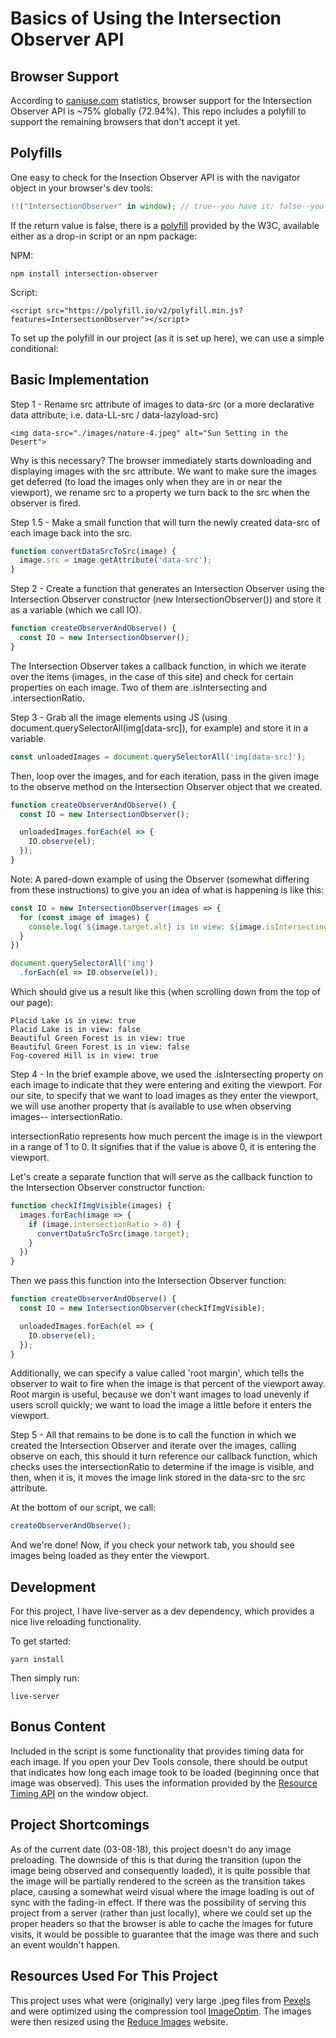 # Basics of Using the Intersection Observer API

## Browser Support

According to [caniuse.com](https://caniuse.com/#feat=intersectionobserver) statistics, browser support for the Intersection Observer API is ~75% globally (72.94%). This repo includes a polyfill to support the remaining browsers that don't accept it yet.

## Polyfills

One easy to check for the Insection Observer API is with the navigator object in your browser's dev tools:

```js
!!("IntersectionObserver" in window); // true--you have it; false--you don't
```

If the return value is false, there is a [polyfill](https://github.com/w3c/IntersectionObserver/tree/master/polyfill) provided by the W3C, available either as a drop-in script or an npm package:

NPM:

```
npm install intersection-observer
```

Script:

```
<script src="https://polyfill.io/v2/polyfill.min.js?features=IntersectionObserver"></script>
```

To set up the polyfill in our project (as it is set up here), we can use a simple conditional:

## Basic Implementation

Step 1 - Rename src attribute of images to data-src (or a more declarative data attribute; i.e. data-LL-src / data-lazyload-src)

```
<img data-src="./images/nature-4.jpeg" alt="Sun Setting in the Desert">
```

Why is this necessary? The browser immediately starts downloading and displaying images with the src attribute. We want to make sure the images get deferred (to load the images only when they are in or near the viewport), we rename src to a property we turn back to the src when the observer is fired.

Step 1.5 - Make a small function that will turn the newly created data-src of each image back into the src.

```js
function convertDataSrcToSrc(image) {
  image.src = image.getAttribute('data-src');
}
```

Step 2 - Create a function that generates an Intersection Observer using the Intersection Observer constructor (new IntersectionObserver()) and store it as a variable (which we call IO). 

```js
function createObserverAndObserve() {
  const IO = new IntersectionObserver();
}
```

The Intersection Observer takes a callback function, in which we iterate over the items (images, in the case of this site) and check for certain properties on each image. Two of them are .isIntersecting and .intersectionRatio.

Step 3 - Grab all the image elements using JS (using document.querySelectorAll(img[data-src]), for example) and store it in a variable.

```js
const unloadedImages = document.querySelectorAll('img[data-src]');
```

Then, loop over the images, and for each iteration, pass in the given image to the observe method on the Intersection Observer object that we created.

```js
function createObserverAndObserve() {
  const IO = new IntersectionObserver();

  unloadedImages.forEach(el => {
    IO.observe(el);
  });
}
```

Note: A pared-down example of using the Observer (somewhat differing from these instructions) to give you an idea of what is happening is like this:

```js
const IO = new IntersectionObserver(images => {
  for (const image of images) {
    console.log(`${image.target.alt} is in view: ${image.isIntersecting}`);
  }
})

document.querySelectorAll('img')
  .forEach(el => IO.observe(el));
```

Which should give us a result like this (when scrolling down from the top of our page):

```
Placid Lake is in view: true
Placid Lake is in view: false
Beautiful Green Forest is in view: true
Beautiful Green Forest is in view: false
Fog-covered Hill is in view: true
```

Step 4 - In the brief example above, we used the .isIntersecting property on each image to indicate that they were entering and exiting the viewport. For our site, to specify that we want to load images as they enter the viewport, we will use another property that is available to use when observing images-- intersectionRatio.

intersectionRatio represents how much percent the image is in the viewport in a range of 1 to 0. It signifies that if the value is above 0, it is entering the viewport.

Let's create a separate function that will serve as the callback function to the Intersection Observer constructor function:

```js
function checkIfImgVisible(images) {
  images.forEach(image => {
    if (image.intersectionRatio > 0) {
      convertDataSrcToSrc(image.target);
    }
  })
}
```

Then we pass this function into the Intersection Observer function:

```js
function createObserverAndObserve() {
  const IO = new IntersectionObserver(checkIfImgVisible);

  unloadedImages.forEach(el => {
    IO.observe(el);
  });
}
```

Additionally, we can specify a value called 'root margin', which tells the observer to wait to fire when the image is that percent of the viewport away. Root margin is useful, because we don't want images to load unevenly if users scroll quickly; we want to load the image a little before it enters the viewport.

Step 5 - All that remains to be done is to call the function in which we created the Intersection Observer and iterate over the images, calling observe on each, this should it turn reference our callback function, which checks uses the intersectionRatio to determine if the image is visible, and then, when it is, it moves the image link stored in the data-src to the src attribute.

At the bottom of our script, we call:

```js
createObserverAndObserve();
```

And we're done! Now, if you check your network tab, you should see images being loaded as they enter the viewport.

## Development

For this project, I have live-server as a dev dependency, which provides a nice live reloading functionality.

To get started:

```
yarn install
```

Then simply run:

```
live-server
```

## Bonus Content

Included in the script is some functionality that provides timing data for each image. If you open your Dev Tools console, there should be output that indicates how long each image took to be loaded (beginning once that image was observed). This uses the information provided by the [Resource Timing API](https://developer.mozilla.org/en-US/docs/Web/API/Resource_Timing_API/Using_the_Resource_Timing_API) on the window object.

## Project Shortcomings

As of the current date (03-08-18), this project doesn't do any image preloading. The downside of this is that during the transition (upon the image being observed and consequently loaded), it is quite possible that the image will be partially rendered to the screen as the transition takes place, causing a somewhat weird visual where the image loading is out of sync with the fading-in effect. If there was the possibility of serving this project from a server (rather than just locally), where we could set up the proper headers so that the browser is able to cache the images for future visits, it would be possible to guarantee that the image was there and such an event wouldn't happen.

## Resources Used For This Project

This project uses what were (originally) very large .jpeg files from [Pexels](https://www.pexels.com/) and were optimized using the compression tool [ImageOptim](https://imageoptim.com/mac). The images were then resized using the [Reduce Images](https://www.reduceimages.com) website.
